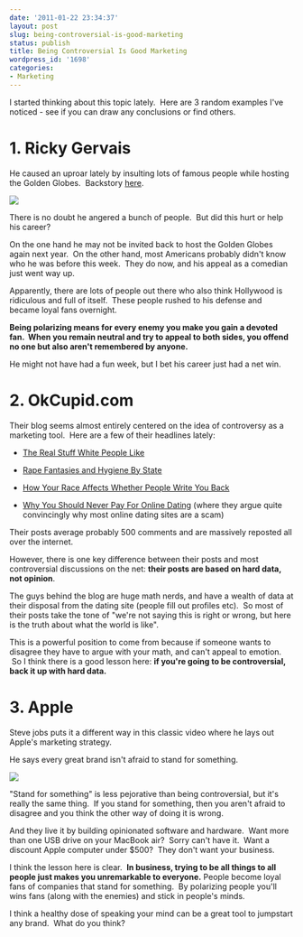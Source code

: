```yaml
---
date: '2011-01-22 23:34:37'
layout: post
slug: being-controversial-is-good-marketing
status: publish
title: Being Controversial Is Good Marketing
wordpress_id: '1698'
categories:
- Marketing
---
```


I started thinking about this topic lately.  Here are 3 random examples I've noticed - see if you can draw any conclusions or find others.


# 1. Ricky Gervais


He caused an uproar lately by insulting lots of famous people while hosting the Golden Globes.  Backstory [here](http://www.youtube.com/watch?v=flBFagW5vC8).

[![](http://s3.amazonaws.com/oldbloguploads/2011/01/Screen-shot-2011-01-22-at-2.37.13-PM-500x306.png)](http://www.youtube.com/watch?v=flBFagW5vC8)

There is no doubt he angered a bunch of people.  But did this hurt or help his career?

On the one hand he may not be invited back to host the Golden Globes again next year.  On the other hand, most Americans probably didn't know who he was before this week.  They do now, and his appeal as a comedian just went way up.

Apparently, there are lots of people out there who also think Hollywood is ridiculous and full of itself.  These people rushed to his defense and became loyal fans overnight.

**Being polarizing means for every enemy you make you gain a devoted fan.  When you remain neutral and try to appeal to both sides, you offend no one but also aren't remembered by anyone.**

He might not have had a fun week, but I bet his career just had a net win.


# 2. OkCupid.com


Their blog seems almost entirely centered on the idea of controversy as a marketing tool.  Here are a few of their headlines lately:



	
  * [The Real Stuff White People Like](http://blog.okcupid.com/index.php/the-real-stuff-white-people-like/)

	
  * [Rape Fantasies and Hygiene By State](http://blog.okcupid.com/index.php/rape-fantasies-and-hygiene-by-state/)

	
  * [How Your Race Affects Whether People Write You Back](http://blog.okcupid.com/index.php/your-race-affects-whether-people-write-you-back/)

	
  * [Why You Should Never Pay For Online Dating](http://webcache.googleusercontent.com/search?q=cache:WJ1dKFMXD-AJ:blog.okcupid.com/index.php/why-you-should-never-pay-for-online-dating/+why+you+should+never+pay+for+online+dating&cd=1&hl=en&ct=clnk&gl=us) (where they argue quite convincingly why most online dating sites are a scam)


Their posts average probably 500 comments and are massively reposted all over the internet.

However, there is one key difference between their posts and most controversial discussions on the net: **their posts are based on hard data, not opinion**.

The guys behind the blog are huge math nerds, and have a wealth of data at their disposal from the dating site (people fill out profiles etc).  So most of their posts take the tone of "we're not saying this is right or wrong, but here is the truth about what the world is like".

This is a powerful position to come from because if someone wants to disagree they have to argue with your math, and can't appeal to emotion.  So I think there is a good lesson here: **if you're going to be controversial, back it up with hard data.**


# 3. Apple


Steve jobs puts it a different way in this classic video where he lays out Apple's marketing strategy.

He says every great brand isn't afraid to stand for something.

[![](http://s3.amazonaws.com/oldbloguploads/2011/01/Screen-shot-2011-01-22-at-3.09.43-PM-500x307.png)](http://www.youtube.com/watch?v=vmG9jzCHtSQ)

"Stand for something" is less pejorative than being controversial, but it's really the same thing.  If you stand for something, then you aren't afraid to disagree and you think the other way of doing it is wrong.

And they live it by building opinionated software and hardware.  Want more than one USB drive on your MacBook air?  Sorry can't have it.  Want a discount Apple computer under $500?  They don't want your business.

I think the lesson here is clear.  **In business, trying to be all things to all people just makes you unremarkable to everyone.** People become loyal fans of companies that stand for something.  By polarizing people you'll wins fans (along with the enemies) and stick in people's minds.

I think a healthy dose of speaking your mind can be a great tool to jumpstart any brand.  What do you think?
